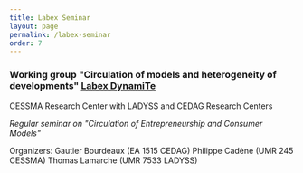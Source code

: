 ```yaml
---
title: Labex Seminar
layout: page
permalink: /labex-seminar
order: 7
---
```


### Working group "Circulation of models and heterogeneity of developments" [Labex DynamiTe](http://labex-dynamite.com/en) 

CESSMA Research Center with LADYSS and CEDAG Research Centers

*Regular seminar on "Circulation of Entrepreneurship and Consumer Models"*

Organizers:
Gautier Bourdeaux (EA 1515 CEDAG) 
Philippe Cadène (UMR 245 CESSMA) 
Thomas Lamarche (UMR 7533 LADYSS)


